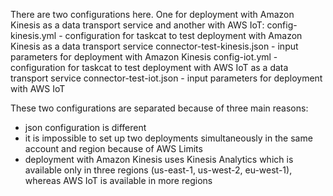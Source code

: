 There are two configurations here. One for deployment with Amazon Kinesis as a data transport service and another with AWS IoT:
config-kinesis.yml - configuration for taskcat to test deployment with Amazon Kinesis as a data transport service
connector-test-kinesis.json - input parameters for deployment with Amazon Kinesis
config-iot.yml - configuration for taskcat to test deployment with AWS IoT as a data transport service
connector-test-iot.json - input parameters for deployment with AWS IoT

These two configurations are separated because of three main reasons:
- json configuration is different
- it is impossible to set up two deployments simultaneously in the same account and region because of AWS Limits
- deployment with Amazon Kinesis uses Kinesis Analytics which is available only in three regions (us-east-1, us-west-2, eu-west-1), whereas AWS IoT is available in more regions